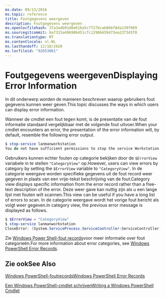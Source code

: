 ```yaml
---
ms.date: 09/13/2016
ms.topic: reference
title: Foutgegevens weergeven
description: Foutgegevens weergeven
ms.openlocfilehash: 37a3adb91d0e616a5c7f27bcab866f8da139f969
ms.sourcegitcommit: ba7315a496986451cfc1296b659d73ea2373d3f0
ms.translationtype: MT
ms.contentlocale: nl-NL
ms.lasthandoff: 12/10/2020
ms.locfileid: "92653061"
---
```

# <a name="displaying-error-information"></a><span data-ttu-id="7fea4-103">Foutgegevens weergeven</span><span class="sxs-lookup"><span data-stu-id="7fea4-103">Displaying Error Information</span></span>

<span data-ttu-id="7fea4-104">In dit onderwerp worden de manieren beschreven waarop gebruikers fout gegevens kunnen weer geven.</span><span class="sxs-lookup"><span data-stu-id="7fea4-104">This topic discusses the ways in which users can display error information.</span></span>

<span data-ttu-id="7fea4-105">Wanneer de cmdlet een fout tegen komt, is de presentatie van de fout informatie standaard vergelijkbaar met de volgende fout uitvoer.</span><span class="sxs-lookup"><span data-stu-id="7fea4-105">When your cmdlet encounters an error, the presentation of the error information will, by default, resemble the following error output.</span></span>

```powershell
$ stop-service lanmanworkstation
You do not have sufficient permissions to stop the service Workstation.
```

<span data-ttu-id="7fea4-106">Gebruikers kunnen echter fouten op categorie bekijken door de `$ErrorView` variabele in te stellen `"CategoryView"` op.</span><span class="sxs-lookup"><span data-stu-id="7fea4-106">However, users can view errors by category by setting the `$ErrorView` variable to `"CategoryView"`.</span></span> <span data-ttu-id="7fea4-107">In de categorie weergave worden specifieke gegevens uit de fout record weer gegeven in plaats van een vrije-tekst beschrijving van de fout.</span><span class="sxs-lookup"><span data-stu-id="7fea4-107">Category view displays specific information from the error record rather than a free-text description of the error.</span></span> <span data-ttu-id="7fea4-108">Deze weer gave kan nuttig zijn als u een lange lijst met fouten wilt scannen.</span><span class="sxs-lookup"><span data-stu-id="7fea4-108">This view can be useful if you have a long list of errors to scan.</span></span> <span data-ttu-id="7fea4-109">In de categorie weergave wordt het vorige fout bericht als volgt weer gegeven.</span><span class="sxs-lookup"><span data-stu-id="7fea4-109">In category view, the previous error message is displayed as follows.</span></span>

```powershell
$ $ErrorView = "CategoryView"
$ stop-service lanmanworkstation
CloseError: (System.ServiceProcess.ServiceController:ServiceController) [stop-service], ServiceCommandException
```

<span data-ttu-id="7fea4-110">Zie [Windows Power Shell-fout records](./windows-powershell-error-records.md)voor meer informatie over fout categorieën.</span><span class="sxs-lookup"><span data-stu-id="7fea4-110">For more information about error categories, see [Windows PowerShell Error Records](./windows-powershell-error-records.md).</span></span>

## <a name="see-also"></a><span data-ttu-id="7fea4-111">Zie ook</span><span class="sxs-lookup"><span data-stu-id="7fea4-111">See Also</span></span>

[<span data-ttu-id="7fea4-112">Windows PowerShell-foutrecords</span><span class="sxs-lookup"><span data-stu-id="7fea4-112">Windows PowerShell Error Records</span></span>](./windows-powershell-error-records.md)

[<span data-ttu-id="7fea4-113">Een Windows PowerShell-cmdlet schrijven</span><span class="sxs-lookup"><span data-stu-id="7fea4-113">Writing a Windows PowerShell Cmdlet</span></span>](./writing-a-windows-powershell-cmdlet.md)
